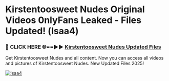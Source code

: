 # Kirstentoosweet Nudes Original Videos 0nlyFans Leaked - Files Updated! (lsaa4)

<h3>🔴 CLICK HERE 🌐==►► <a href="https://tinyurl.com/ehrbuxhb" rel="nofollow">Kirstentoosweet Nudes Updated Files</a></h3>

Get Kirstentoosweet Nudes and all content. Now you can access all videos and pictures of Kirstentoosweet Nudes. New Updated Files 2025!

[![lsaa4](https://i.imgur.com/lVYEuWS.gif)](https://tinyurl.com/ehrbuxhb)
